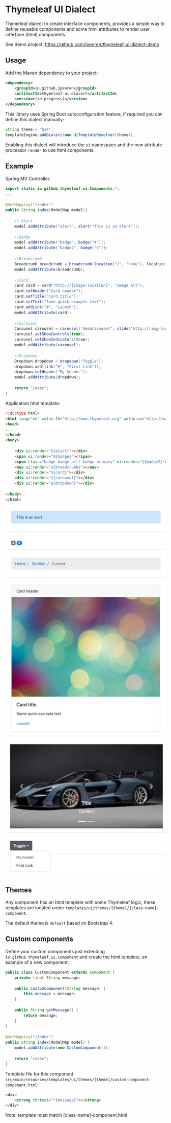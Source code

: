 # Thymeleaf UI Dialect
Thymeleaf dialect to create interface components, provides a simple way to define reusable components and some html attributes to render user interface (html) components.

See demo project: https://github.com/jpenren/thymeleaf-ui-dialect-demo

Usage
-----

Add the Maven dependency to your project:
```xml
<dependency>
	<groupId>io.github.jpenren</groupId>
	<artifactId>thymeleaf-ui-dialect</artifactId>
	<version>(in progress)</version>
</dependency>
```

This library uses Spring Boot autoconfiguration feature, if required you can define this dialect manually:
```java
String theme = "bs4";
templateEngine.addDialect(new UiTemplateResolver(theme));
```

Enabling this dialect will introduce the `ui` namespace and the new attribute processor `render` to use html components.


Example
--------

Spring MV Controller:

```java
import static io.github.thymeleaf.ui.Components.*;
...

@GetMapping("/index")
public String index(ModelMap model){
	
    // Alert
    model.addAttribute("alert", alert("This is an alert"));	
    
    //Badge
    model.addAttribute("badge", badge("4"));
    model.addAttribute("badge2", badge("5"));
    
    //Breadcrumb
    Breadcrumb breadcrumb = breadcrumb(location("/", "home"), location("/", "admin"), location("current-page"));
    model.addAttribute(breadcrumb);
    
    //Card
    Card card = card("http://[image-location]", "Image alt");
    card.setHeader("Card header");
    card.setTitle("Card title");
    card.setText("Some quick example text");
    card.addLink("#", "Launch");
    model.addAttribute(card);
    
    //Carousel
    Carousel carousel = carousel("demoCarousel", slide("http://[img-location]"), slide("http://img-location"));
    carousel.setShowControls(true);
    carousel.setShowIndicators(true);
    model.addAttribute(carousel);
    
    //Dropdown
    Dropdown dropdown = dropdown("Toggle");
    dropdown.add(link("#", "First Link"));
    dropdown.setHeader("My header");
    model.addAttribute(dropdown);
    
    return "index";
}
```

Application html template:

```html
<!doctype html>
<html lang="en" xmlns:th="http://www.thymeleaf.org" xmlns:ui="http://www.thymeleaf.org/ui">
<head>
...
</head>
<body>

    <div ui:render="${alert}"></div>
    <span ui:render="${badge}"></span>
    <span class="badge badge-pill badge-primary" ui:render="${badge2}"></span>
    <nav ui:render="${breadcrumb}"></nav>
    <div ui:render="${card}"></div>
    <div ui:render="${carousel}"></div>
    <div ui:render="${dropdown}"></div>

</body>
</html>
```

<img src="https://raw.githubusercontent.com/jpenren/thymeleaf-ui-dialect/master/doc/components.jpg" width="600">


Themes
--------

Any component has an html template with some Thymeleaf logic, these templates are located under `templates/ui/themes/[theme]/[class-name]-component`. 

The default theme is `default` based on Bootstrap 4.


Custom components
-------

Define your custom components just extending `io.github.thymeleaf.ui.Component` and create the html template, an example of a new component:

```java
public class CustomComponent extends Component {
    private final String message;

    public CustomComponent(String message) {
        this.message = message;
    }

    public String getMessage() {
        return message;
    }
}

@GetMapping("/index")
public String index(ModelMap model) {
    model.addAttribute(new CustomComponent());
    
    return "index";
}
```

Template file for this component `src/main/resources/templates/ui/themes/[theme]/custom-component-component.html`:
```html
<div>
    <strong th:text="*{message}"></strong>
</div>
```
Note: template must match [class-name]-component.html
